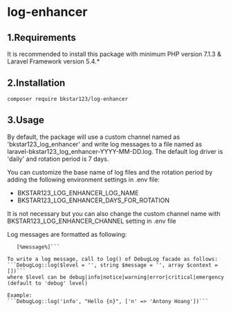# log-enhancer

## 1.Requirements  

It is recommended to install this package with minimum PHP version 7.1.3 & Laravel Framework version 5.4.*

## 2.Installation  
    composer require bkstar123/log-enhancer 

## 3.Usage

By default, the package will use a custom channel named as 'bkstar123_log_enhancer' and write log messages to a file named as laravel-bkstar123_log_enhancer-YYYY-MM-DD.log. The default log driver is 'daily' and rotation period is 7 days.  

You can customize the base name of log files and the rotation period by adding the following environment settings in .env file:  
- BKSTAR123_LOG_ENHANCER_LOG_NAME  
- BKSTAR123_LOG_ENHANCER_DAYS_FOR_ROTATION  

It is not necessary but you can also change the custom channel name with BKSTAR123_LOG_ENHANCER_CHANNEL setting in .env file  

Log messages are formatted as following:  
```[%datetime%] [%channel%.%level_name%] [PID# pid] [ControllerName/ActionName]
   [%message%]```

To write a log message, call to log() of DebugLog facade as follows:  
```DebugLog::log($level = '', string $message = '', array $context = [])```
where $level can be debug|info|notice|warning|error|critical|emergency (default to 'debug' level)  

Example:  
```DebugLog::log('info', "Hello {n}", ['n' => 'Antony Hoang'])```
